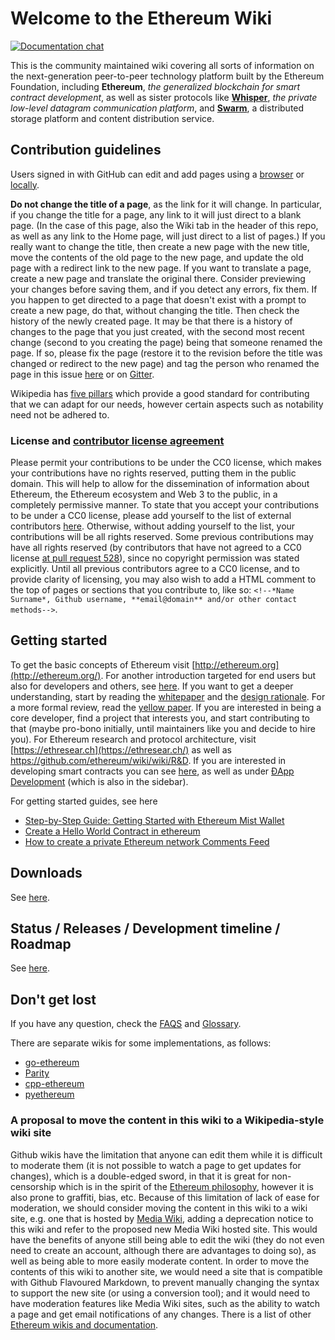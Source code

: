 # Welcome to the Ethereum Wiki

[![Documentation chat](https://img.shields.io/badge/gitter-Docs%20chat-4AB495.svg)](https://gitter.im/ethereum/documentation)

This is the community maintained wiki covering all sorts of information on the next-generation peer-to-peer technology platform built by the Ethereum Foundation, including **Ethereum**, _the generalized blockchain for smart contract development_, as well as sister protocols like **[Whisper](https://github.com/ethereum/wiki/wiki/Whisper-pages)**, _the private low-level datagram communication platform_, and **[Swarm](http://swarm-gateways.net/bzz:/theswarm.eth/)**, a distributed storage platform and content distribution service.

## Contribution guidelines

Users signed in with GitHub can edit and add pages using a [browser](https://help.github.com/articles/editing-wiki-pages-via-the-online-interface) or [locally](https://help.github.com/articles/adding-and-editing-wiki-pages-locally). 

**Do not change the title of a page**, as the link for it will change. In particular, if you change the title for a page, any link to it will just direct to a blank page. (In the case of this page, also the Wiki tab in the header of this repo, as well as any link to the Home page, will just direct to a list of pages.) If you really want to change the title, then create a new page with the new title, move the contents of the old page to the new page, and update the old page with a redirect link to the new page. If you want to translate a page, create a new page and translate the original there. Consider previewing your changes before saving them, and if you detect any errors, fix them. If you happen to get directed to a page that doesn't exist with a prompt to create a new page, do that, without changing the title. Then check the history of the newly created page. It may be that there is a history of changes to the page that you just created, with the second most recent change (second to you creating the page) being that someone renamed the page. If so, please fix the page (restore it to the revision before the title was changed or redirect to the new page) and tag the person who renamed the page in this issue [here](https://github.com/ethereum/wiki/issues/591) or on [Gitter](https://gitter.im/ethereum/documentation).

Wikipedia has [five pillars](https://en.wikipedia.org/wiki/Wikipedia:Five_pillars) which provide a good standard for contributing that we can adapt for our needs, however certain aspects such as notability need not be adhered to.

### License and [contributor license agreement](https://github.com/ethereum/wiki/wiki/CC0-license#list-of-contributors)

Please permit your contributions to be under the CC0 license,  which makes your contributions have no rights reserved, putting them in the public domain. This will help to allow for the dissemination of information about Ethereum, the Ethereum ecosystem and Web 3 to the public, in a completely permissive manner. To state that you accept your contributions to be under a CC0 license, please add yourself to the list of external contributors [here](https://github.com/ethereum/wiki/wiki/CC0-license#list-of-contributors). Otherwise, without adding yourself to the list, your contributions will be all rights reserved. Some previous contributions may have all rights reserved (by contributors that have not agreed to a CC0 license [at pull request 528](https://github.com/ethereum/wiki/pull/528)), since no copyright permission was stated explicitly. Until all previous contributors agree to a CC0 license, and to provide clarity of licensing, you may also wish to add a HTML comment to the top of pages or sections that you contribute to, like so: `<!--*Name Surname*, Github username, **email@domain** and/or other contact methods-->`. 

## Getting started

To get the basic concepts of Ethereum visit [http://ethereum.org](http://ethereum.org/). For another introduction targeted for end users but also for developers and others, see [here](https://github.com/ethereum/wiki/wiki/Ethereum-introduction). If you want to get a deeper understanding, start by reading the [whitepaper](https://github.com/ethereum/wiki/wiki/White-Paper) and the [design rationale](https://github.com/ethereum/wiki/wiki/Design-Rationale). For a more formal review, read the [yellow paper](https://ethereum.github.io/yellowpaper/paper.pdf). If you are interested in being a core developer, find a project that interests you, and start contributing to that (maybe pro-bono initially, until maintainers like you and decide to hire you). For Ethereum research and protocol architecture, visit [https://ethresear.ch](https://ethresear.ch/) as well as https://github.com/ethereum/wiki/wiki/R&D. If you are interested in developing smart contracts you can see [here](https://en.wikipedia.org/wiki/Ethereum#Programming_languages), as well as under [ÐApp Development](https://github.com/ethereum/wiki/wiki/%C3%90App-Development) (which is also in the sidebar).

For getting started guides, see here

* [Step-by-Step Guide: Getting Started with Ethereum Mist Wallet](https://medium.com/@attores/step-by-step-guide-getting-started-with-ethereum-mist-wallet-772a3cc99af4)
* [Create a Hello World Contract in ethereum](https://www.ethereum.org/greeter)
* [How to create a private Ethereum network Comments Feed](https://omarmetwally.wordpress.com/2017/07/25/how-to-create-a-private-ethereum-network/)

## Downloads

See [here](https://github.com/ethereum/wiki/wiki/Clients).

## Status / Releases / Development timeline / Roadmap

See [here](https://github.com/ethereum/wiki/wiki/Releases).

## Don't get lost

If you have any question, check the [FAQS](https://github.com/ethereum/wiki/wiki/FAQS) and [Glossary](https://github.com/ethereum/wiki/wiki/Glossary).

There are separate wikis for some implementations, as follows:

* [go-ethereum](https://github.com/ethereum/go-ethereum/wiki)
* [Parity](https://paritytech.github.io/wiki/)
* [cpp-ethereum](http://www.ethdocs.org/en/latest/ethereum-clients/cpp-ethereum/index.htm)
* [pyethereum](https://github.com/ethereum/pyethereum/wiki)

### A proposal to move the content in this wiki to a Wikipedia-style wiki site

Github wikis have the limitation that anyone can edit them while it is difficult to moderate them (it is not possible to watch a page to get updates for changes), which is a double-edged sword, in that it is great for non-censorship which is in the spirit of the [Ethereum philosophy](https://github.com/ethereum/wiki/wiki/White-Paper#philosophy), however it is also prone to graffiti, bias, etc. Because of this limitation of lack of ease for moderation, we should consider moving the content in this wiki to a wiki site, e.g. one that is hosted by [Media Wiki](https://www.mediawiki.org/wiki/MediaWiki), adding a deprecation notice to this wiki and refer to the proposed new Media Wiki hosted site. This would have the benefits of anyone still being able to edit the wiki (they do not even need to create an account, although there are advantages to doing so), as well as being able to more easily moderate content. In order to move the contents of this wiki to another site, we would need a site that is compatible with Github Flavoured Markdown, to prevent manually changing the syntax to support the new site (or using a conversion tool); and it would need to have moderation features like Media Wiki sites, such as the ability to watch a page and get email notifications of any changes. There is a list of other [Ethereum wikis and documentation](https://github.com/ethereum/wiki/wiki/List-of-other-Ethereum-wikis-and-documentation).